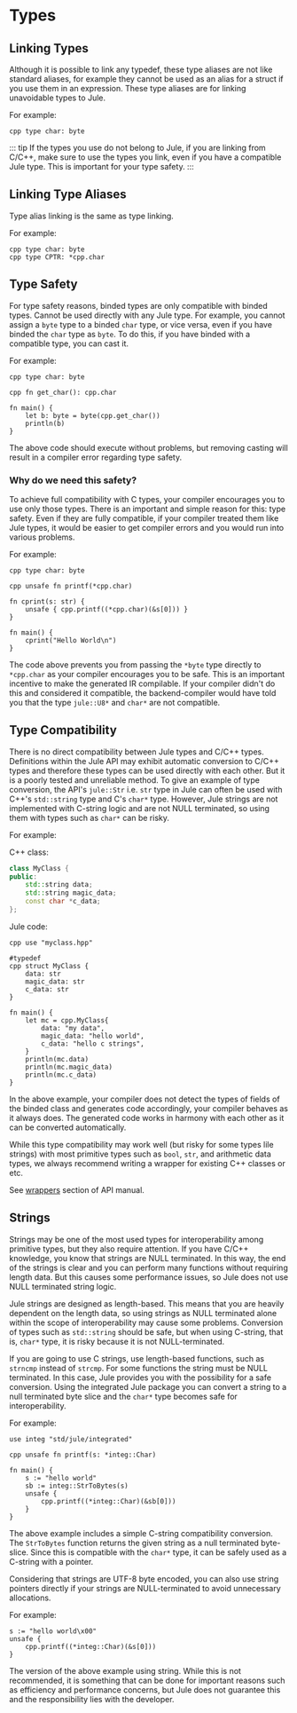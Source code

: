 # Types

## Linking Types
Although it is possible to link any typedef, these type aliases are not like standard aliases, for example they cannot be used as an alias for a struct if you use them in an expression. These type aliases are for linking unavoidable types to Jule.

For example: 
```jule
cpp type char: byte
```

::: tip
If the types you use do not belong to Jule, if you are linking from C/C++, make sure to use the types you link, even if you have a compatible Jule type. This is important for your type safety.
:::

## Linking Type Aliases

Type alias linking is the same as type linking.

For example:
```jule
cpp type char: byte
cpp type CPTR: *cpp.char
```

## Type Safety

For type safety reasons, binded types are only compatible with binded types. Cannot be used directly with any Jule type. For example, you cannot assign a `byte` type to a binded `char` type, or vice versa, even if you have binded the `char` type as `byte`. To do this, if you have binded with a compatible type, you can cast it.

For example:
```jule
cpp type char: byte

cpp fn get_char(): cpp.char

fn main() {
	let b: byte = byte(cpp.get_char())
	println(b)
}
```

The above code should execute without problems, but removing casting will result in a compiler error regarding type safety.

### Why do we need this safety?

To achieve full compatibility with C types, your compiler encourages you to use only those types. There is an important and simple reason for this: type safety. Even if they are fully compatible, if your compiler treated them like Jule types, it would be easier to get compiler errors and you would run into various problems.

For example:
```jule
cpp type char: byte

cpp unsafe fn printf(*cpp.char)

fn cprint(s: str) {
    unsafe { cpp.printf((*cpp.char)(&s[0])) }
}

fn main() {
    cprint("Hello World\n")
}
```

The code above prevents you from passing the `*byte` type directly to `*cpp.char` as your compiler encourages you to be safe. This is an important incentive to make the generated IR compilable. If your compiler didn't do this and considered it compatible, the backend-compiler would have told you that the type `jule::U8*` and `char*` are not compatible.

## Type Compatibility

There is no direct compatibility between Jule types and C/C++ types. Definitions within the Jule API may exhibit automatic conversion to C/C++ types and therefore these types can be used directly with each other. But it is a poorly tested and unreliable method. To give an example of type conversion, the API's `jule::Str` i.e. `str` type in Jule can often be used with C++'s `std::string` type and C's `char*` type. However, Jule strings are not implemented with C-string logic and are not NULL terminated, so using them with types such as `char*` can be risky.

For example:

C++ class:
```cpp
class MyClass {
public:
    std::string data;
    std::string magic_data;
    const char *c_data;
};
```

Jule code:
```jule
cpp use "myclass.hpp"

#typedef
cpp struct MyClass {
    data: str
    magic_data: str
    c_data: str
}

fn main() {
    let mc = cpp.MyClass{
        data: "my data",
        magic_data: "hello world",
        c_data: "hello c strings",
    }
    println(mc.data)
    println(mc.magic_data)
    println(mc.c_data)
}
```

In the above example, your compiler does not detect the types of fields of the binded class and generates code accordingly, your compiler behaves as it always does. The generated code works in harmony with each other as it can be converted automatically.

While this type compatibility may work well (but risky for some types lile strings) with most primitive types such as `bool`, `str`, and arithmetic data types, we always recommend writing a wrapper for existing C++ classes or etc.

See [wrappers](/api/integrated-jule/wrappers) section of API manual.

## Strings

Strings may be one of the most used types for interoperability among primitive types, but they also require attention. If you have C/C++ knowledge, you know that strings are NULL terminated. In this way, the end of the strings is clear and you can perform many functions without requiring length data. But this causes some performance issues, so Jule does not use NULL terminated string logic.

Jule strings are designed as length-based. This means that you are heavily dependent on the length data, so using strings as NULL terminated alone within the scope of interoperability may cause some problems. Conversion of types such as `std::string` should be safe, but when using C-string, that is, `char*` type, it is risky because it is not NULL-terminated.

If you are going to use C strings, use length-based functions, such as `strncmp` instead of `strcmp`. For some functions the string must be NULL terminated. In this case, Jule provides you with the possibility for a safe conversion. Using the integrated Jule package you can convert a string to a null terminated byte slice and the `char*` type becomes safe for interoperability.

For example:
```jule
use integ "std/jule/integrated"

cpp unsafe fn printf(s: *integ::Char)

fn main() {
    s := "hello world"
    sb := integ::StrToBytes(s)
    unsafe {
        cpp.printf((*integ::Char)(&sb[0]))
    }
}
```
The above example includes a simple C-string compatibility conversion. The `StrToBytes` function returns the given string as a null terminated byte-slice. Since this is compatible with the `char*` type, it can be safely used as a C-string with a pointer.

Considering that strings are UTF-8 byte encoded, you can also use string pointers directly if your strings are NULL-terminated to avoid unnecessary allocations.

For example:
```jule
s := "hello world\x00"
unsafe {
    cpp.printf((*integ::Char)(&s[0]))
}
```
The version of the above example using string. While this is not recommended, it is something that can be done for important reasons such as efficiency and performance concerns, but Jule does not guarantee this and the responsibility lies with the developer.